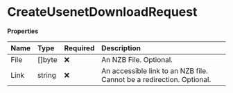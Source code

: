 # CreateUsenetDownloadRequest

**Properties**

| Name | Type   | Required | Description                                                           |
| :--- | :----- | :------- | :-------------------------------------------------------------------- |
| File | []byte | ❌       | An NZB File. Optional.                                                |
| Link | string | ❌       | An accessible link to an NZB file. Cannot be a redirection. Optional. |
